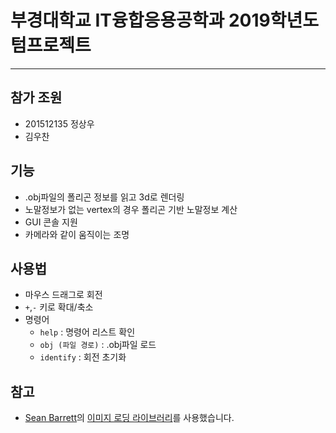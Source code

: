 # 부경대학교 IT융합응용공학과 2019학년도 텀프로젝트
---
## 참가 조원

* 201512135 정상우
* 김우찬
## 기능

* .obj파일의 폴리곤 정보를 읽고 3d로 렌더링
* 노말정보가 없는 vertex의 경우 폴리곤 기반 노말정보 계산
* GUI 콘솔 지원
* 카메라와 같이 움직이는 조명

## 사용법
* 마우스 드래그로 회전
* `+`,`-` 키로 확대/축소
* 명령어
	* `help` : 명령어 리스트 확인
	* `obj (파일 경로)` : .obj파일 로드
	* `identify` : 회전 초기화
## 참고

* [Sean Barrett](https://github.com/nothings)의 [이미지 로딩 라이브러리](https://github.com/nothings/stb/blob/master/stb_image.h)를 사용했습니다.

